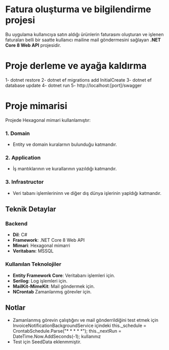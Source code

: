 # Fatura oluşturma ve bilgilendirme projesi
Bu uygulama kullanıcıya satın aldığı ürünlerin faturasını oluşturan ve işlenen faturaları belli bir saatte kullanıcı mailine mail göndermesini sağlayan **.NET Core 8 Web API** projesidir.

# Proje derleme ve ayağa kaldırma
1- dotnet restore
2- dotnet ef migrations add InitialCreate
3- dotnet ef database update
4- dotnet run
5- http://localhost:[port]/swagger

# Proje mimarisi

Projede Hexagonal mimari kullanlamıştır:

### 1. **Domain**
- Entity ve domain kuralarnın bulunduğu katmandır.

### 2. **Application**
- İş mantıklarının ve kurallarının yazıldığı katmandır.

### 3. **Infrastructor**
- Veri tabanı işlemlerininn ve diğer dış dünya işlerinin yapldığı katmandır.

## Teknik Detaylar

### Backend
- **Dil**: C#
- **Framework**: .NET Core 8 Web API
- **Mimari**: Hexagonal mimarri
- **Veritabanı**: MSSQL

### Kullanılan Teknolojiler
- **Entity Framework Core**: Veritabanı işlemleri için.
- **Serilog**: Log işlemleri için.
- **MailKit-MimeKit**: Mail göndermek için.
- **NCrontab** Zamanlanmış görevler için.

## Notlar

- Zamanlanmış görevin çalıştığını ve mail gönderrildiğini test etmek için InvoiceNotificationBackgroundService içindeki
this._schedule = CrontabSchedule.Parse("* * * * *");
this._nextRun = DateTime.Now.AddSeconds(-1); 
kullanınız
- Test için SeedData eklenmmiştir.


